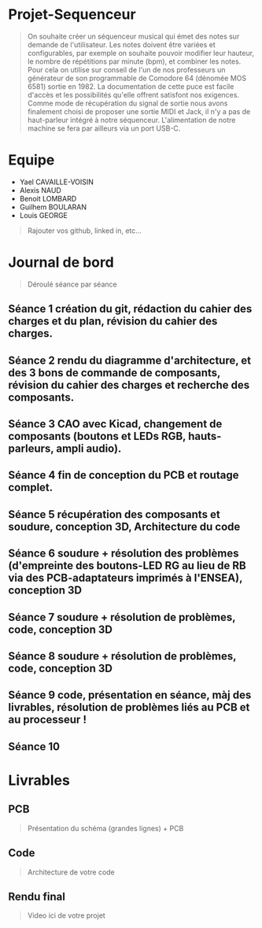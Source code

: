 # Projet-Sequenceur
> On souhaite créer un séquenceur musical qui émet des notes sur demande de l'utilisateur. Les notes doivent être variées et configurables, par exemple on souhaite pouvoir modifier leur hauteur, le nombre de répétitions par minute (bpm), et combiner les notes.
Pour cela on utilise sur conseil de l'un de nos professeurs un générateur de son programmable de Comodore 64 (dénomée MOS 6581) sortie en 1982.
La documentation de cette puce est facile d'accès et les possibilités qu'elle offrent satisfont nos exigences.
Comme mode de récupération du signal de sortie nous avons finalement choisi de proposer une sortie MIDI et Jack, il n'y a pas de haut-parleur intégré à notre séquenceur. L'alimentation de notre machine se fera par ailleurs via un port USB-C.

# Equipe
* Yael CAVAILLE-VOISIN
* Alexis NAUD
* Benoit LOMBARD
* Guilhem BOULARAN
* Louis GEORGE
> Rajouter vos github, linked in, etc...

# Journal de bord
> Déroulé séance par séance

## Séance 1 création du git, rédaction du cahier des charges et du plan, révision du cahier des charges.
## Séance 2 rendu du diagramme d'architecture, et des 3 bons de commande de composants, révision du cahier des charges et recherche des composants.
## Séance 3 CAO avec Kicad, changement de composants (boutons et LEDs RGB, hauts-parleurs, ampli audio).
## Séance 4 fin de conception du PCB et routage complet.
## Séance 5 récupération des composants et soudure, conception 3D, Architecture du code
## Séance 6 soudure + résolution des problèmes (d'empreinte des boutons-LED RG au lieu de RB via des PCB-adaptateurs imprimés à l'ENSEA), conception 3D
## Séance 7 soudure + résolution de problèmes, code, conception 3D
## Séance 8 soudure + résolution de problèmes, code, conception 3D
## Séance 9 code, présentation en séance, màj des livrables, résolution de problèmes liés au PCB et au processeur !
## Séance 10

# Livrables
## PCB
> Présentation du schéma (grandes lignes) + PCB

## Code
> Architecture de votre code

## Rendu final
> Video ici de votre projet
